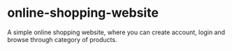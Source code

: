 # online-shopping-website
A simple online shopping website, where you can create account, login and browse through category of products.
